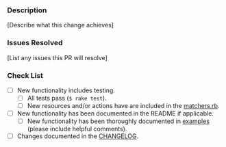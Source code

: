 ### Description

[Describe what this change achieves]

### Issues Resolved

[List any issues this PR will resolve]

### Check List
- [ ] New functionality includes testing.
  - [ ] All tests pass (`$ rake test`).
  - [ ] New resources and/or actions have are included in the [matchers.rb](https://github.com/HewlettPackard/ilo-chef/blob/master/libraries/matchers.rb).
- [ ] New functionality has been documented in the README if applicable.
  - [ ] New functionality has been thoroughly documented in [examples](https://github.com/HewlettPackard/ilo-chef/tree/master/examples) (please include helpful comments).
- [ ] Changes documented in the [CHANGELOG](../blob/master/CHANGELOG.md).

